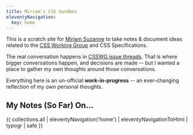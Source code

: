 ```yaml
---
title: Miriam's CSS Sandbox
eleventyNavigation:
  key: home
---
```


This is a scratch site for
[Miriam Suzanne](https://oddbird.net/authors/miriam/)
to take notes & document ideas
related to the
[CSS Working Group](https://github.com/w3c/csswg-drafts/)
and CSS Specifications.

The real conversation happens in [CSSWG issue threads][drafts].
That is where bigger conversations happen,
and decisions are made --
but I wanted a place to gather my own thoughts
around those conversations.

Everything here is an un-official **work-in-progress** --
an ever-changing reflection of my own personal thoughts.

[gh]: https://github.com/oddbird/css-sandbox
[drafts]: https://github.com/w3c/csswg-drafts/issues

## My Notes (So Far) On…

{{ collections.all | eleventyNavigation('home') | eleventyNavigationToHtml | typogr | safe }}
